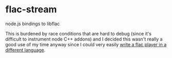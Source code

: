 flac-stream
===========

node.js bindings to libflac

This is burdened by race conditions that are hard to debug (since it's difficult to instrument node C++ addons) and I decided this wasn't really a good use of my time anyway since I could very easily [write a flac player in a different language](https://github.com/cosmicexplorer/player).
